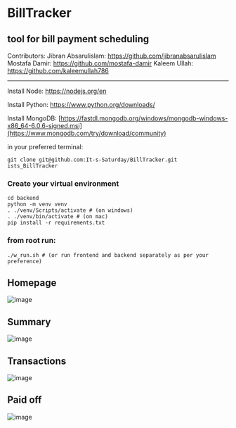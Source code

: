 # BillTracker
tool for bill payment scheduling
---
Contributors:
Jibran Absarulislam: https://github.com/jibranabsarulislam
Mostafa Damir: https://github.com/mostafa-damir
Kaleem Ullah: https://github.com/kaleemullah786

---

Install Node: https://nodejs.org/en

Install Python: https://www.python.org/downloads/

Install MongoDB: [https://fastdl.mongodb.org/windows/mongodb-windows-x86_64-6.0.6-signed.msi](https://www.mongodb.com/try/download/community)

in your preferred terminal:
    
    git clone git@github.com:It-s-Saturday/BillTracker.git ists_BillTracker
    
### Create your virtual environment
    cd backend
    python -m venv venv
    . ./venv/Scripts/activate # (on windows)
    . ./venv/bin/activate # (on mac)
    pip install -r requirements.txt

### from root run:
    ./w_run.sh # (or run frontend and backend separately as per your preference)
    
## Homepage
![image](https://github.com/It-s-Saturday/BillTracker/assets/70596906/7d06a937-3a56-41ed-a3ce-cb6b02e067e5)

## Summary
![image](https://github.com/It-s-Saturday/BillTracker/assets/70596906/87ef8792-ae86-4456-966e-e75fb3c23811)

## Transactions
![image](https://github.com/It-s-Saturday/BillTracker/assets/70596906/0fc88bc9-3385-4435-a122-bf84a789144d)

## Paid off
![image](https://github.com/It-s-Saturday/BillTracker/assets/70596906/d1aabec6-3db5-41a9-bf5d-563f12fc2281)
